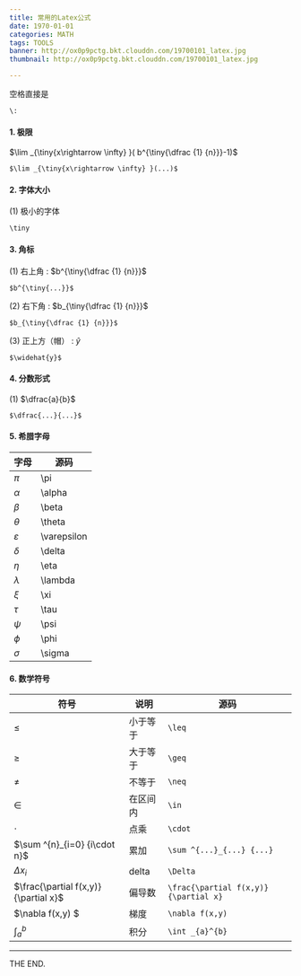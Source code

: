 ```yaml
---
title: 常用的Latex公式
date: 1970-01-01
categories: MATH
tags: TOOLS
banner: http://ox0p9pctg.bkt.clouddn.com/19700101_latex.jpg
thumbnail: http://ox0p9pctg.bkt.clouddn.com/19700101_latex.jpg

---
```


空格直接是

```
\:
```

<!--more-->

#### 1. 极限

$\lim _{\tiny{x\rightarrow \infty} }( b^{\tiny{\dfrac {1} {n}}}-1)$

```
$\lim _{\tiny{x\rightarrow \infty} }(...)$
```

#### 2. 字体大小

(1) 极小的字体

```
\tiny
```

#### 3. 角标

(1) 右上角 : $b^{\tiny{\dfrac {1} {n}}}$

```
$b^{\tiny{...}}$
```

(2) 右下角 : $b_{\tiny{\dfrac {1} {n}}}$

```
$b_{\tiny{\dfrac {1} {n}}}$
```

(3) 正上方（帽） : $\widehat{y}$

```
$\widehat{y}$
```

#### 4. 分数形式

(1) $\dfrac{a}{b}$
```
$\dfrac{...}{...}$
```

#### 5. 希腊字母

|字母|源码|
|-|-|
|$\pi$    |\pi    |
|$\alpha$    |\alpha    |
|$\beta$    |\beta    |
|$\theta$    |\theta    |
|$\varepsilon$    |\varepsilon    |
|$\delta$    |\delta    |
|$\eta$    |\eta    |
|$\lambda$    |\lambda    |
|$\xi$    |\xi    |
|$\tau$    |\tau    |
|$\psi$    |\psi    |
|$\phi$    |\phi    |
|$\sigma$   |\sigma   |

#### 6. 数学符号

|符号|说明|源码|
|-|-|-|
|$\leq$   | 小于等于 | `\leq`|
|$\geq$   | 大于等于 | `\geq`|
|$\neq$   | 不等于   | `\neq`|
|$\in$    | 在区间内 | `\in`|
|$\cdot$  | 点乘    | `\cdot`|
|$\sum ^{n}_{i=0} {i\cdot n}$ | 累加   | `\sum ^{...}_{...} {...}`|
|$\Delta x_{i}$               | delta | `\Delta`|
|$\frac{\partial f(x,y)}{\partial x}$  | 偏导数 | `\frac{\partial f(x,y)}{\partial x}`|
|$\nabla f(x,y) $             | 梯度   | `\nabla f(x,y)`|
|$\int _{a}^{b}$              | 积分   | `\int _{a}^{b}` |

- - -
THE END.
